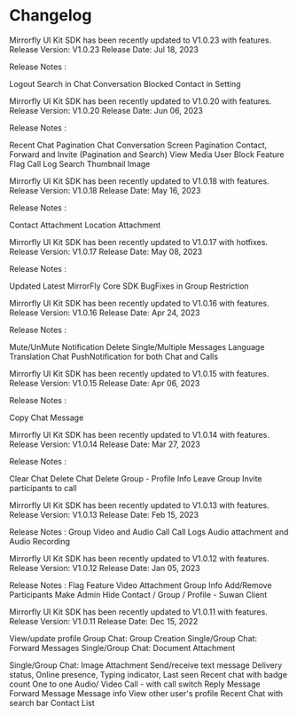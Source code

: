 # Changelog

Mirrorfly UI Kit SDK has been recently updated to V1.0.23 with features.
Release Version: V1.0.23
Release Date: Jul 18, 2023

Release Notes :

Logout
Search in Chat Conversation 
Blocked Contact in Setting



Mirrorfly UI Kit SDK has been recently updated to V1.0.20 with features.
Release Version: V1.0.20
Release Date: Jun 06, 2023

Release Notes :

Recent Chat Pagination
Chat Conversation Screen Pagination
Contact, Forward and Invite (Pagination and Search)
View Media 
User Block
Feature Flag
Call Log Search
Thumbnail Image


Mirrorfly UI Kit SDK has been recently updated to V1.0.18 with features.
Release Version: V1.0.18
Release Date: May 16, 2023

Release Notes :

Contact Attachment
Location Attachment

Mirrorfly UI Kit SDK has been recently updated to V1.0.17 with hotfixes.
Release Version: V1.0.17
Release Date: May 08, 2023

Release Notes :

Updated Latest MirrorFly Core SDK
BugFixes in Group Restriction


Mirrorfly UI Kit SDK has been recently updated to V1.0.16 with features.
Release Version: V1.0.16
Release Date: Apr 24, 2023

Release Notes :

Mute/UnMute Notification
Delete Single/Multiple Messages
Language Translation
Chat PushNotification for both Chat and Calls


Mirrorfly UI Kit SDK has been recently updated to V1.0.15 with features.
Release Version: V1.0.15
Release Date: Apr 06, 2023

Release Notes :

Copy Chat Message

Mirrorfly UI Kit SDK has been recently updated to V1.0.14 with features.
Release Version: V1.0.14
Release Date: Mar 27, 2023

Release Notes :

Clear Chat
Delete Chat
Delete Group - Profile Info
Leave Group
Invite participants to call

Mirrorfly UI Kit SDK has been recently updated to V1.0.13 with features.
Release Version: V1.0.13
Release Date: Feb 15, 2023

Release Notes :
Group Video and Audio Call
Call Logs
Audio attachment and Audio Recording


Mirrorfly UI Kit SDK has been recently updated to V1.0.12 with features.
Release Version: V1.0.12
Release Date: Jan 05, 2023

Release Notes :
Flag Feature
Video Attachment
Group Info
Add/Remove Participants
Make Admin
Hide Contact / Group / Profile - Suwan Client


Mirrorfly UI Kit SDK has been recently updated to V1.0.11 with features.
Release Version: V1.0.11
Release Date: Dec 15, 2022


View/update profile
Group Chat: Group Creation
Single/Group Chat: Forward Messages
Single/Group Chat: Document Attachment

Single/Group Chat: Image Attachment
Send/receive text message
Delivery status, Online presence, Typing indicator, Last seen
Recent chat with badge count
One to one Audio/ Video Call - with call switch
Reply Message
Forward Message
Message info
View other user's profile
Recent Chat with search bar
Contact List



